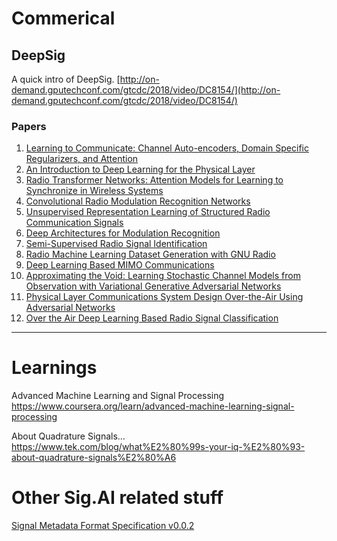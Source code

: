 # Commerical 
## DeepSig
A quick intro of DeepSig. [http://on-demand.gputechconf.com/gtcdc/2018/video/DC8154/](http://on-demand.gputechconf.com/gtcdc/2018/video/DC8154/)<br>
### Papers
1. [Learning to Communicate: Channel Auto-encoders, Domain Specific Regularizers, and Attention](papers/1608.06409.pdf)<br>
2. [An Introduction to Deep Learning for the Physical Layer](papers/1702.00832.pdf)<br>
3. [Radio Transformer Networks: Attention Models for Learning to Synchronize in Wireless Systems](papers/1605.00716.pdf)<br>
4. [Convolutional Radio Modulation Recognition Networks](papers/1602.04105.pdf)<br>
5. [Unsupervised Representation Learning of Structured Radio Communication Signals](papers/1604.07078.pdf)<br>
6. [Deep Architectures for Modulation Recognition](papers/1703.09197.pdf)<br>
7. [Semi-Supervised Radio Signal Identification](1611.00303.pdf)<br>
8. [Radio Machine Learning Dataset Generation with GNU Radio](papers/11-1-23-1-10-20160912.pdf)<br>
9. [Deep Learning Based MIMO Communications](1707.07980.pdf)<br>
10. [Approximating the Void: Learning Stochastic Channel Models from Observation with Variational Generative Adversarial Networks](papers/1805.06350.pdf)<br>
11. [Physical Layer Communications System Design Over-the-Air Using Adversarial Networks](papers/1803.03145.pdf)<br>
12. [Over the Air Deep Learning Based Radio Signal Classification](papers/1712.04578.pdf)<br>

---
# Learnings
Advanced Machine Learning and Signal Processing<br>
https://www.coursera.org/learn/advanced-machine-learning-signal-processing

About Quadrature Signals…<br>
https://www.tek.com/blog/what%E2%80%99s-your-iq-%E2%80%93-about-quadrature-signals%E2%80%A6

# Other Sig.AI related stuff
[Signal Metadata Format Specification v0.0.2](https://sigmf.org)<br>
